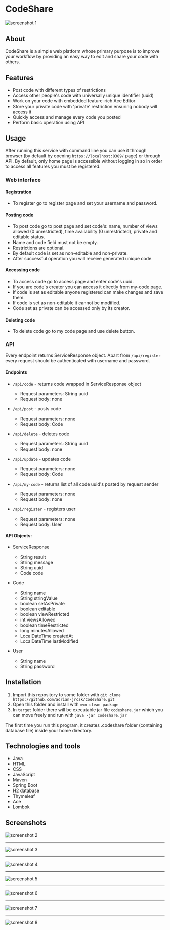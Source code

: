 # CodeShare


![screenshot 1](images/screenshot01.png?raw=true "Posting html code")


## About

CodeShare is a simple web platform whose primary purpose is to improve your workflow by providing an easy way to edit and share your code with others.


## Features

- Post code with different types of restrictions
- Access other people's code with universally unique identifier (uuid)
- Work on your code with embedded feature-rich Ace Editor
- Store your private code with 'private' restriction ensuring nobody will access it 
- Quickly access and manage every code you posted
- Perform basic operation using API


## Usage

After running this service with command line you can use it through browser (by default by opening `https://localhost:8389/` page) or through API.
By default, only home page is accessible without logging in so in order to access all features you must be registered.

### Web interface

#### Registration

- To register go to register page and set your username and password.

#### Posting code

- To post code go to post page and set code's: name, number of views allowed (0 unrestricted), time availability (0 unrestricted), private and editable status.
- Name and code field must not be empty.
- Restrictions are optional.
- By default code is set as non-editable and non-private.
- After successful operation you will receive generated unique code.

#### Accessing code

- To access code go to access page and enter code's uuid.
- If you are code's creator you can access it directly from my-code page.
- If code is set as editable anyone registered can make changes and save them.
- If code is set as non-editable it cannot be modified.
- Code set as private can be accessed only by its creator.

#### Deleting code

- To delete code go to my code page and use delete button.

### API

Every endpoint returns ServiceResponse object. Apart from `/api/register` every request should be authenticated with username and password.

#### Endpoints

- `/api/code` - returns code wrapped in ServiceResponse object
	* Request parameters: String uuid
	* Request body: none

- `/api/post` - posts code
	* Request parameters: none
	* Request body: Code

- `/api/delete` - deletes code
	* Request parameters: String uuid
	* Request body: none

- `/api/update` - updates code
	* Request parameters: none
	* Request body: Code

- `/api/my-code` - returns list of all code uuid's posted by request sender
	* Request parameters: none
	* Request body: none

- `/api/register` - registers user
	* Request parameters: none
	* Request body: User

#### API Objects:

- ServiceResponse
	* String result
	* String message
	* String uuid
	* Code code

- Code
    * String name
    * String stringValue
    * boolean setAsPrivate
    * boolean editable
    * boolean viewRestricted
    * int viewsAllowed
    * boolean timeRestricted
    * long minutesAllowed
    * LocalDateTime createdAt
    * LocalDateTime lastModified

- User
	* String name
	* String password


## Installation

1. Import this repository to some folder with `git clone https://github.com/adrian-jrczk/CodeShare.git`
2. Open this folder and install with `mvn clean package`
3. In `target` folder there will be executable jar file `codeshare.jar` which you can move freely and run with `java -jar codeshare.jar`

The first time you run this program, it creates .codeshare folder (containing database file) inside your home directory.


## Technologies and tools

- Java
- HTML
- CSS
- JavaScript
- Maven
- Spring Boot
- H2 database
- Thymeleaf
- Ace
- Lombok


## Screenshots

![screenshot 2](images/screenshot02.png?raw=true "Posting css code")
***
![screenshot 3](images/screenshot03.png?raw=true "Code posted response")
***
![screenshot 4](images/screenshot04.png?raw=true "Post page side panel hidden")
***
![screenshot 5](images/screenshot05.png?raw=true "My code page with few entries")
***
![screenshot 6](images/screenshot06.png?raw=true "Log in page")
***
![screenshot 7](images/screenshot07.png?raw=true "Access code entry page")
***
![screenshot 8](images/screenshot08.png?raw=true "Accessing non-editable code")

